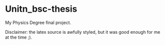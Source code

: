 Unitn_bsc-thesis
================

My Physics Degree final project.

Disclaimer: the latex source is awfully styled, but it was good enough for me at the time ;).

